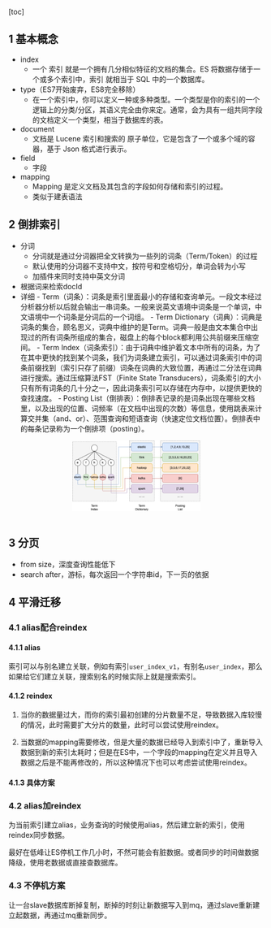 [toc]

## 1 基本概念

- index
    - 一个 索引 就是一个拥有几分相似特征的文档的集合。ES 将数据存储于一个或多个索引中，索引 就相当于 SQL 中的一个数据库。
- type（ES7开始废弃，ES8完全移除）
    - 在一个索引中，你可以定义一种或多种类型。一个类型是你的索引的一个逻辑上的分类/分区，其语义完全由你来定。通常，会为具有一组共同字段的文档定义一个类型，相当于数据库的表。
- document
    - 文档是 Lucene 索引和搜索的 原子单位，它是包含了一个或多个域的容器，基于 Json 格式进行表示。
- field
    - 字段
- mapping
    - Mapping 是定义文档及其包含的字段如何存储和索引的过程。
    - 类似于建表语法

## 2 倒排索引

- 分词
    - 分词就是通过分词器把全文转换为一些列的词条（Term/Token）的过程
    - 默认使用的分词器不支持中文，按符号和空格切分，单词会转为小写
    - 加插件来同时支持中英文分词
- 根据词来检索docId
- 详细
        - Term（词条）：词条是索引里面最小的存储和查询单元。一段文本经过分析器分析以后就会输出一串词条。一般来说英文语境中词条是一个单词，中文语境中一个词条是分词后的一个词组。
        - Term Dictionary（词典）：词典是词条的集合，顾名思义，词典中维护的是Term。词典一般是由文本集合中出现过的所有词条所组成的集合，磁盘上的每个block都利用公共前缀来压缩空间。
        - Term Index（词条索引）：由于词典中维护着文本中所有的词条，为了在其中更快的找到某个词条，我们为词条建立索引，可以通过词条索引中的词条前缀找到（索引只存了前缀）词条在词典的大致位置，再通过二分法在词典进行搜索。通过压缩算法FST（Finite State Transducers），词条索引的大小只有所有词条的几十分之一，因此词条索引可以存储在内存中，以提供更快的查找速度。
        - Posting List（倒排表）：倒排表记录的是词条出现在哪些文档里，以及出现的位置、词频率（在文档中出现的次数）等信息，使用跳表来计算交并集（and、or）、范围查询和短语查询（快速定位文档位置）。倒排表中的每条记录称为一个倒排项（posting）。
<div style="width: 50%; margin: 0 auto"><img src="./assets/202207241555749.png" alt="7027703-b2c08f00cc8300e4" style="zoom:80%;" align="center"/></div>
<br/>

## 3 分页

- from size，深度查询性能低下
- search after，游标，每次返回一个字符串id，下一页的依据

## 4 平滑迁移

### 4.1 alias配合reindex

#### 4.1.1 alias

索引可以与别名建立关联，例如有索引`user_index_v1`，有别名`user_index`，那么如果给它们建立关联，搜索别名的时候实际上就是搜索索引。

#### 4.1.2 reindex

1. 当你的数据量过大，而你的索引最初创建的分片数量不足，导致数据入库较慢的情况，此时需要扩大分片的数量，此时可以尝试使用reindex。

2. 当数据的mapping需要修改，但是大量的数据已经导入到索引中了，重新导入数据到新的索引太耗时；但是在ES中，一个字段的mapping在定义并且导入数据之后是不能再修改的，所以这种情况下也可以考虑尝试使用reindex。

#### 4.1.3 具体方案

### 4.2 alias加reindex

为当前索引建立alias，业务查询的时候使用alias，然后建立新的索引，使用reindex同步数据。

最好在低峰让ES停机工作几小时，不然可能会有脏数据。或者同步的时间做数据降级，使用老数据或直接查数据库。

### 4.3 不停机方案

让一台slave数据库断掉复制，断掉的时刻让新数据写入到mq，通过slave重新建立起数据，再通过mq重新同步。